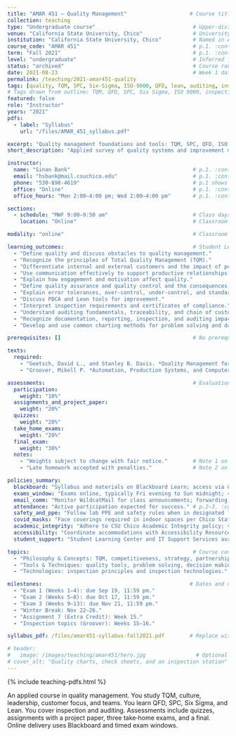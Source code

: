 ```yaml
---
title: "AMAR 451 — Quality Management"                    # Course title on p.1. :contentReference[oaicite:0]{index=0}
collection: teaching
type: "Undergraduate course"                               # Upper-division course number; inferred from 400-level.
venue: "California State University, Chico"                # University named in policies on p.5. :contentReference[oaicite:1]{index=1}
institution: "California State University, Chico"          # Named in Academic Integrity section, p.5. :contentReference[oaicite:2]{index=2}
course_code: "AMAR 451"                                    # p.1. :contentReference[oaicite:3]{index=3}
term: "Fall 2021"                                          # p.1. :contentReference[oaicite:4]{index=4}
level: "undergraduate"                                     # Inferred from numbering.
status: "archived"                                         # Course ran in 2021; not current.
date: 2021-08-23                                           # Week 1 dates: Aug. 23–27 on schedule, p.7. :contentReference[oaicite:5]{index=5}
permalink: /teaching/2021-amar451-quality
tags: [quality, TQM, SPC, Six-Sigma, ISO-9000, QFD, lean, auditing, inspection, customer-satisfaction, teamwork]
# Tags drawn from outline: TQM, QFD, SPC, Six Sigma, ISO 9000, inspection tech, teamwork and comms, pp.6–7. :contentReference[oaicite:6]{index=6}
featured: false
role: "Instructor"
years: "2021"
pdfs:
  - label: "Syllabus"
    url: "/files/AMAR_451_syllabus.pdf"

excerpt: "Quality management foundations and tools: TQM, SPC, QFD, ISO 9000, Lean, auditing, and inspection; culture, teamwork, and communication for customer satisfaction." # Course description and outline, pp.1–2, 6–7. :contentReference[oaicite:7]{index=7}
short_description: "Applied survey of quality systems and improvement methods. Emphasis on customer focus, data-driven decisions, and continuous improvement." # p.1–2. :contentReference[oaicite:8]{index=8}

instructor:
  name: "Sinan Bank"                                       # p.1. :contentReference[oaicite:9]{index=9}
  email: "hsbank@mail.csuchico.edu"                        # p.1. :contentReference[oaicite:10]{index=10}
  phone: "530-898-4619"                                    # p.1 shows 530-898-(4619). :contentReference[oaicite:11]{index=11}
  office: "Online"                                         # p.1. :contentReference[oaicite:12]{index=12}
  office_hours: "Mon 2:00–4:00 pm; Wed 2:00–4:00 pm"       # p.1. :contentReference[oaicite:13]{index=13}

sections:
  - schedule: "MWF 9:00–9:50 am"                           # Class days/times on p.1. :contentReference[oaicite:14]{index=14}
    location: "Online"                                     # Classroom: Online, p.1. :contentReference[oaicite:15]{index=15}

modality: "online"                                         # Classroom and office listed as Online, p.1. :contentReference[oaicite:16]{index=16}

learning_outcomes:                                         # Student Learning Outcomes, p.2. :contentReference[oaicite:17]{index=17}
  - "Define quality and discuss obstacles to quality management."
  - "Recognize the principles of Total Quality Management (TQM)."
  - "Differentiate internal and external customers and the impact of perceptions."
  - "Use communication effectively to support productive relationships."
  - "Explain how engagement and motivation affect quality."
  - "Define quality assurance and quality control and the consequences of poor quality."
  - "Explain error tolerances, over‑control, under‑control, and standard operating procedures."
  - "Discuss PDCA and Lean tools for improvement."
  - "Interpret inspection requirements and certificates of compliance."
  - "Understand auditing fundamentals, traceability, and chain of custody."
  - "Recognize documentation, reporting, inspection, and auditing impacts on liability and cost."
  - "Develop and use common charting methods for problem solving and data collection."

prerequisites: []                                          # No prerequisites stated in syllabus; pp.1–2 list course goals only. :contentReference[oaicite:18]{index=18}

texts:
  required:
    - "Goetsch, David L., and Stanley B. Davis. *Quality Management for Organizational Excellence*, 9th ed., Pearson, 2021." # p.2. :contentReference[oaicite:19]{index=19}
    - "Groover, Mikell P. *Automation, Production Systems, and Computer‑Integrated Manufacturing*, 5th ed., 2019 (selected chapters)." # p.2; used in Weeks 15–16 for inspection topics, pp.7–8. :contentReference[oaicite:20]{index=20}

assessments:                                               # Evaluation procedures table, p.4. :contentReference[oaicite:21]{index=21}
  participation:
    weight: "10%"
  assignments_and_project_paper:
    weight: "20%"
  quizzes:
    weight: "20%"
  take_home_exams:
    weight: "20%"
  final_exam:
    weight: "30%"
  notes:
    - "Weights subject to change with fair notice."        # Note 1 on p.4. :contentReference[oaicite:22]{index=22}
    - "Late homework accepted with penalties."             # Note 2 on p.4. :contentReference[oaicite:23]{index=23}

policies_summary:
  blackboard: "Syllabus and materials on Blackboard Learn; access via Chico State Portal." # p.1. :contentReference[oaicite:24]{index=24}
  exams_window: "Exams online, typically Fri evening to Sun midnight; 48+ hours to submit; late exam uploads not accepted." # p.2. :contentReference[oaicite:25]{index=25}
  email_comm: "Monitor WildcatMail for class announcements; forwarding permitted." # p.3. :contentReference[oaicite:26]{index=26}
  attendance: "Active participation expected for success." # p.2–3. :contentReference[oaicite:27]{index=27}
  safety_and_ppe: "Follow lab PPE and safety rules when in designated labs (Plumas 114/116/121)." # p.3. :contentReference[oaicite:28]{index=28}
  covid_masks: "Face coverings required in indoor spaces per Chico State policy at the time." # p.3. :contentReference[oaicite:29]{index=29}
  academic_integrity: "Adhere to CSU Chico Academic Integrity policy; violations reported." # p.4–5. :contentReference[oaicite:30]{index=30}
  accessibility: "Coordinate accommodations with Accessibility Resource Center (ARC)." # p.6. :contentReference[oaicite:31]{index=31}
  student_support: "Student Learning Center and IT Support Services available." # p.5–6. :contentReference[oaicite:32]{index=32}

topics:                                                    # Course content and outline, pp.6–7. :contentReference[oaicite:33]{index=33}
  - "Philosophy & Concepts: TQM, competitiveness, strategy, partnerships, culture, customer focus, empowerment, leadership, teams, communication, training, workplace dynamics, ISO 9000."
  - "Tools & Techniques: quality tools, problem solving, decision making, QFD, SPC, Six Sigma, Lean, Lean Six Sigma."
  - "Technologies: inspection principles and inspection technologies."

milestones:                                               # Dates and notes from the schedule table, pp.7–8. :contentReference[oaicite:34]{index=34}
  - "Exam 1 (Weeks 1–4): due Sep 19, 11:59 pm."
  - "Exam 2 (Weeks 5–8): due Oct 17, 11:59 pm."
  - "Exam 3 (Weeks 9–13): due Nov 21, 11:59 pm."
  - "Winter Break: Nov 22–26."
  - "Assignment 7 (Extra Credit): Week 15."
  - "Inspection topics (Groover): Weeks 15–16."

syllabus_pdf: /files/amar451-syllabus-fall2021.pdf        # Replace with your site path. Source file is the Fall 2021 PDF. :contentReference[oaicite:35]{index=35}

# header:
#   image: /images/teaching/amar451/hero.jpg                # Optional hero image.
# cover_alt: "Quality charts, check sheets, and an inspection station"
---
```


{% include teaching-pdfs.html %}

An applied course in quality management. You study TQM, culture, leadership, customer focus, and teams. You learn QFD, SPC, Six Sigma, and Lean. You cover inspection and auditing. Assessments include quizzes, assignments with a project paper, three take‑home exams, and a final. Online delivery uses Blackboard and timed exam windows.


